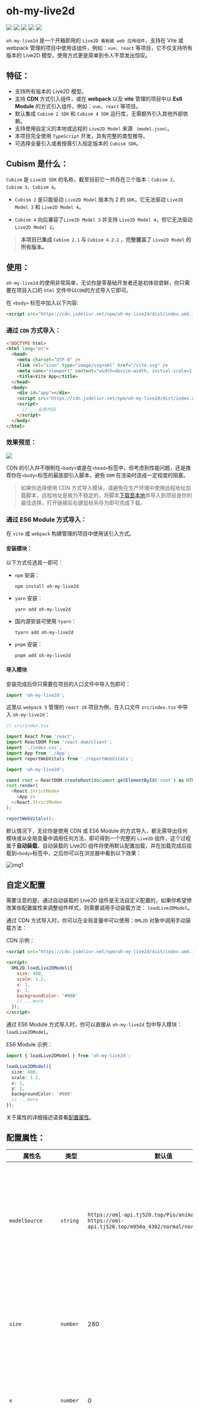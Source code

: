# oh-my-live2d

![](https://img.shields.io/badge/version-0.0.7-blue) ![](https://img.shields.io/badge/Live2D-Component-red) ![](https://img.shields.io/badge/pixi.js-v6.5.2-yellowgreen) ![](https://img.shields.io/badge/pixi--live2d--display-v0.4.0-brightgreen) ![](https://img.shields.io/badge/cubism-2%2F3%2F4-orange)

`oh-my-live2d` 是一个开箱即用的 `Live2D 看板娘 web 应用组件`，支持在 Vite 或 webpack 管理的项目中使用该组件，例如：`vue`、`react` 等项目，它不仅支持所有版本的 Live2D 模型，使用方式更是简单到令人不禁发出惊叹。

## 特征：

- 支持所有版本的 Live2D 模型。
- 支持 **CDN** 方式引入组件，或在 **webpack** 以及 **vite** 管理的项目中以 **Es6 Module** 的方式引入组件，例如：`vue`、`react` 等项目。
- 默认集成 `Cubism 2 SDK` 和 `Cubism 4 SDK` 运行库，无需额外引入其他外部依赖。
- 支持使用自定义的本地或远程的 `Live2D Model` 来源 `（model.json）`。
- 本项目完全使用 `TypeScript` 开发，具有完整的类型推导。
- 可选择全量引入或者按需引入指定版本的 `Cubism SDK`。

## Cubism 是什么：

`Cubism` 是 `Live2D SDK` 的名称，截至目前它一共存在三个版本：`Cubism 2`、`Cubism 3`、`Cubism 4`。

- `Cubism 2` 是只能驱动 `Live2D Model` 版本为 2 的 `SDK`，它无法驱动 `Live2D Model 3` 和 `Live2D Model 4`。

- `Cubism 4` 向后兼容了`Live2D Model 3` 并支持 `Live2D Model 4`，但它无法驱动 `Live2D Model 2`。

> **本项目已集成 `Cubism 2.1` 与 `Cubism 4.2.2` ，完整覆盖了 `Live2D Model` 的所有版本。**

## 使用：

`oh-my-live2d` 的使用非常简单，无论你是零基础开发者还是初体验尝鲜，你只需要在项目入口的 `html` 文件中以`CDN`的方式导入它即可。

在 `<body>` 标签中加入以下内容:

```html
<script src="https://cdn.jsdelivr.net/npm/oh-my-live2d/dist/index.umd.js"></script>
```

### 通过 `CDN` 方式导入：

```html
<!DOCTYPE html>
<html lang="en">
  <head>
    <meta charset="UTF-8" />
    <link rel="icon" type="image/svg+xml" href="/vite.svg" />
    <meta name="viewport" content="width=device-width, initial-scale=1.0" />
    <title>Vite App</title>
  </head>
  <body>
    <div id="app"></div>
    <script src="https://cdn.jsdelivr.net/npm/oh-my-live2d/dist/index.umd.js"></script>
    <script>
      // ...业务代码
    </script>
  </body>
</html>
```

### 效果预览：

![](https://loclink-1259720482.cos.ap-beijing.myqcloud.com/image/%E5%8A%A8%E7%94%BB7.gif)

CDN 的引入并不限制在`<body>`或是在`<head>`标签中，但考虑到性能问题，还是推荐你在`<body>`标签的最底部引入脚本，避免 `DOM` 在渲染时造成一定程度的阻塞。

> 如果你选择使用 CDN 方式导入模块，请避免在生产环境中使用远程地址加载脚本，远程地址是极为不稳定的，将脚本[下载至本地](https://cdn.jsdelivr.net/npm/oh-my-live2d/dist/index.umd.js)并导入到项目是你的最佳选择，打开链接后右键鼠标另存为即可完成下载。

### 通过 ES6 Module 方式导入：

在 `vite` 或 `webpack` 构建管理的项目中使用该引入方式。

#### 安装模块：

以下方式任选其一即可：

- `npm` 安装：

  ```shell
  npm install oh-my-live2d
  ```

- `yarn` 安装：

  ```shell
  yarn add oh-my-live2d
  ```

- 国内源安装可使用 `tyarn`：

  ```shell
  tyarn add oh-my-live2d
  ```

- `pnpm` 安装：

  ```shell
  pnpm add oh-my-live2d
  ```

#### 导入模块

安装完成后你只需要在项目的入口文件中导入包即可：

```ts
import 'oh-my-live2d';
```

这里以 `webpack 5` 管理的 `react 18` 项目为例，在入口文件 `src/index.tsx` 中导入 `oh-my-live2d`：

```ts
// src/index.tsx

import React from 'react';
import ReactDOM from 'react-dom/client';
import './index.css';
import App from './App';
import reportWebVitals from './reportWebVitals';

import 'oh-my-live2d';

const root = ReactDOM.createRoot(document.getElementById('root') as HTMLElement);
root.render(
  <React.StrictMode>
    <App />
  </React.StrictMode>
);

reportWebVitals();
```

默认情况下，无论你是使用 CDN 或 ES6 Module 的方式导入，都无需导出任何模块或从全局变量中调用任何方法，即可得到一个完整的 `Live2D` 组件，这个过程属于**自动装载**，自动装载的 Live2D 组件将使用默认配置加载，并在加载完成后挂载到`<body>`标签中，之后你可以在浏览器中看到以下效果：

![img1](https://loclink-1259720482.cos.ap-beijing.myqcloud.com/image/oml1.gif)

## 自定义配置

需要注意的是，通过自动装载的 Live2D 组件是无法自定义配置的，如果你希望修改某些配置属性来调整组件样式，则需要调用手动装载方法： `loadLive2DModel`。

通过 CDN 方式导入时，你可以在全局变量中可以使用：`OML2D` 对象中调用手动装载方法：

CDN 示例：

```html
<script src="https://cdn.jsdelivr.net/npm/oh-my-live2d/dist/index.umd.js"></script>

<script>
  OML2D.loadLive2DModel({
    size: 400,
    scale: 1.2,
    x: 1,
    y: 1,
    backgroundColor: '#000'
    // ...more
  });
</script>
```

通过 ES6 Module 方式导入时，你可以直接从 `oh-my-live2d` 包中导入模块： `loadLive2DModel`。

ES6 Module 示例：

```ts
import { loadLive2DModel } from 'oh-my-live2d';

loadLive2DModel({
  size: 400,
  scale: 1.2,
  x: 1,
  y: 1,
  backgroundColor: '#000'
  // ...more
});
```

关于属性的详细描述请查看[配置属性](#配置属性)。

## 配置属性：

| 属性名            | 类型                                | 默认值                                                                                                                     | 描述                                                                                                                                                                                                          |
| ----------------- | ----------------------------------- | -------------------------------------------------------------------------------------------------------------------------- | ------------------------------------------------------------------------------------------------------------------------------------------------------------------------------------------------------------- |
| `modelSource`     | `string`                            | `https://oml-api.tj520.top/Pio/animal-02/index.json`<br />`https://oml-api.tj520.top/m950a_4302/normal/normal.model3.json` | 模型来源，默认来源来自远程服务器，可更改为自己本地模型的路径或远程模型`url`地址。                                                                                                                             |
| `size`            | `number`                            | 280                                                                                                                        | Live2D 模型包装器大小，可以理解为 Live2D 模型画布大小。                                                                                                                                                       |
| `x`               | `number`                            | 0                                                                                                                          | 模型距离画布的 x 轴坐标位置，值越大越靠右。                                                                                                                                                                   |
| `y`               | `number`                            | 0                                                                                                                          | 模型距离画布的 y 轴坐标位置，值越大越靠上。                                                                                                                                                                   |
| `scale`           | ` number \| [x: number, y: number]` | 1                                                                                                                          | 缩放比例，值为 1 表示缩放比例是 100%，小数表示缩小。值可以是一个`number`类型或指定`x`和`x`的数组类型，当为`number`类型时，表示同时作用 x 和 y，当值为数组类型时，索引 0 作用 x 轴方向，索引 1 作用 y 轴方向。 |
| `sayHello`        | `boolean`                           | true                                                                                                                       | 是否在开始装载时，在控制台打印项目相关信息                                                                                                                                                                    |
| `transitionTime`  | `number`                            | 1000                                                                                                                       | 装载完成后显示的过渡动画时长，单位为 ms                                                                                                                                                                       |
| `backgroundColor` | `string`                            | `rgba(0, 0, 0, 0)`                                                                                                         | 画布的背景颜色，方便调试时看到画布大小，值可以是表示颜色的 rgb 或 rgba 或 16 进制，默认透明。                                                                                                                 |

## 方法：

你可以通过调用 `loadLive2DModel` 方法并获取它的返回值：`oml`对象，该对象提供了以下`api`，可帮助你完成一些额外操作。

CDN 导入方式的使用：

```html
<script>
  const oml = OML2D.loadLive2DModel({
    // ... config
  });

  oml.onAfterDisplay(() => {
    console.log('模型已完全显示');
  });
</script>
```

ES6 Module 导入方式的使用

```ts
import { loadLive2DModel } from 'oh-my-live2d';

const oml = loadLive2DModel({
  size: 400,
  scale: 1.2,
  x: 1,
  y: 1,
  backgroundColor: '#000'
  // ...more
});

oml.onAfterDisplay(() => {
  console.log('模型已完全显示');
});
```

### oml 对象属性说明：

1. `onAfterDisplay: (callback: () => void) => void` : 模型在完全显示之后的回调函数。即加载完出现直到过渡动画结束之后才会回调。
   - params ：
     - `callback: () => void`

## 按需导入：

`oh-my-live2d` 提供了多种类型的导入方式，即：全量导入、依赖 Cubism 2 包导入、依赖 Cubism 4 包导入。

### 全量导入 ：

如果你的项目中希望支持多个 Live2D 模型的版本，请使用全量导入。  
该导入方式默认使用的模型来源为：https://oml-api.tj520.top/Pio/animal-02/index.json

#### CDN 方式：

```html
<script src="https://cdn.jsdelivr.net/npm/oh-my-live2d/dist/index.umd.js"></script>
```

#### ES6 Model 方式：

```ts
import 'oh-my-live2d';
```

### 依赖 Cubism 2 包导入：

如果你的项目中仅使用 Live2D Model 2，请使用依赖 Cubism 2 包导入。  
该导入方式默认使用的模型来源为：https://oml-api.tj520.top/m950a_4302/normal/normal.model3.json

#### CDN 方式：

```html
<script src="https://cdn.jsdelivr.net/npm/oh-my-live2d/dist/oml-cubism2.umd.js"></script>
```

#### ES6 Model 方式：

```ts
import 'oh-my-live2d/cubism2';
```

### 依赖 Cubism 4 包导入：

如果你的项目中使用了 Live2D Model 3 或 Live2D Model 4，请使用依赖 Cubism 4 包导入。  
该导入方式默认使用的模型来源为：https://oml-api.tj520.top/m950a_4302/normal/normal.model3.json

#### CDN 方式：

```html
<script src="https://cdn.jsdelivr.net/npm/oh-my-live2d/dist/oml-cubism4.umd.js"></script>
```

#### ES6 Model 方式：

```ts
import 'oh-my-live2d/cubism4';
```

## 鸣谢：

本项目主要依赖于 `pixi-live2d-display`, 感谢 [pixi-live2d-display](https://github.com/guansss/pixi-live2d-display) 为 `Live2D` 社区做出的贡献。

## 关于

由于版权原因，本项目中所使用的默认模型仅用作学习参考，本项目不提供任何 Live2D Model 资源的相关下载地址，如有需要，请自行前往 GitHub 搜索关键字寻找。

## License：

- [MIT](https://github.com/oh-my-live2d/oh-my-live2d/blob/master/license)
